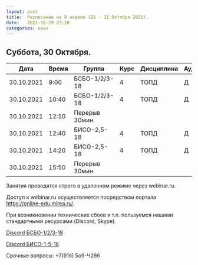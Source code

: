 ```yaml
---
layout: post
title:  Расписание на 9 неделю (25 - 31 Октября 2021).
date:   2021-10-29 23:20
categories: news
---
```


## Суббота, 30 Октября.

| Дата          | Время   | Группа        | Курс | Дисциплина  | Аудитория | Материалы |
| ------------- | ------- | ------------- | ---- | ----------- | --------- | --------- |
|30.10.2021     | 9:00    |БСБО-1/2/3-18  |4     |ТОПД         |Д          |Webinar.ru |
|30.10.2021     |10:40    |БСБО-1/2/3-18  |4     |ТОПД         |Д          |Webinar.ru |
|30.10.2021     |12:10    |Перерыв 30мин. |      |             |           |           |
|30.10.2021     |12:40    |БИСО-2,5-18    |4     |ТОПД         |Д          |Webinar.ru |
|30.10.2021     |14:20    |БИСО-2,5-18    |4     |ТОПД         |Д          |Webinar.ru |
|30.10.2021     |15:50    |Перерыв 30мин. |      |             |           |           |

Занятия проводятся строго в удаленном режиме через webinar.ru.

Доступ к webinar.ru осуществляется посредством портала https://online-edu.mirea.ru/.

При возникновении технических сбоев и т.п. пользуемся нашими стандартными ресурсами (Discord, Skype).

[Discord БСБО-1/2/3-18](https://discord.gg/7KEzUhANaa)

[Discord БИСО-1-5-18](https://discord.gg/XCDKPyKM4X)

Срочные вопросы: +7(91б) 5о9-Ч286

